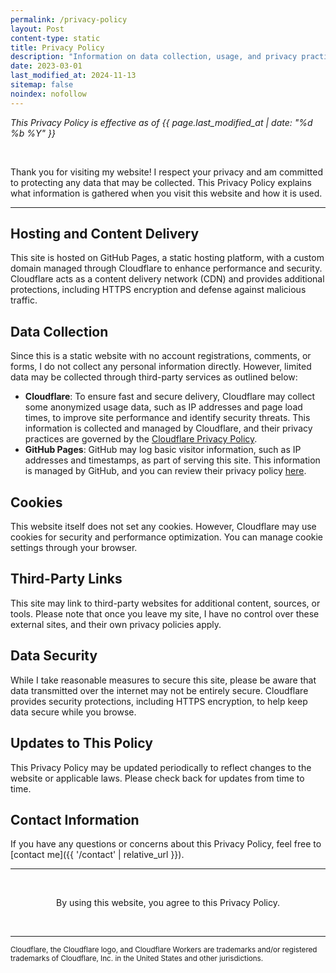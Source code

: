 ```yaml
---
permalink: /privacy-policy
layout: Post
content-type: static
title: Privacy Policy
description: "Information on data collection, usage, and privacy practices for this website."
date: 2023-03-01
last_modified_at: 2024-11-13
sitemap: false
noindex: nofollow
---
```


*This Privacy Policy is effective as of {{ page.last_modified_at | date: "%d %b %Y" }}*

<br>

Thank you for visiting my website! I respect your privacy and am committed to protecting any data that may be collected. This Privacy Policy explains what information is gathered when you visit this website and how it is used.

---

## Hosting and Content Delivery

This site is hosted on GitHub Pages, a static hosting platform, with a custom domain managed through Cloudflare to enhance performance and security. Cloudflare acts as a content delivery network (CDN) and provides additional protections, including HTTPS encryption and defense against malicious traffic.

## Data Collection

Since this is a static website with no account registrations, comments, or forms, I do not collect any personal information directly. However, limited data may be collected through third-party services as outlined below:

- **Cloudflare**: To ensure fast and secure delivery, Cloudflare may collect some anonymized usage data, such as IP addresses and page load times, to improve site performance and identify security threats. This information is collected and managed by Cloudflare, and their privacy practices are governed by the [Cloudflare Privacy Policy](https://www.cloudflare.com/privacypolicy/).
- **GitHub Pages**: GitHub may log basic visitor information, such as IP addresses and timestamps, as part of serving this site. This information is managed by GitHub, and you can review their privacy policy [here](https://docs.github.com/en/site-policy/privacy-policies/github-privacy-statement).

## Cookies

This website itself does not set any cookies. However, Cloudflare may use cookies for security and performance optimization. You can manage cookie settings through your browser.

## Third-Party Links

This site may link to third-party websites for additional content, sources, or tools. Please note that once you leave my site, I have no control over these external sites, and their own privacy policies apply.

## Data Security

While I take reasonable measures to secure this site, please be aware that data transmitted over the internet may not be entirely secure. Cloudflare provides security protections, including HTTPS encryption, to help keep data secure while you browse.

## Updates to This Policy

This Privacy Policy may be updated periodically to reflect changes to the website or applicable laws. Please check back for updates from time to time.

## Contact Information

If you have any questions or concerns about this Privacy Policy, feel free to [contact me]({{ '/contact' | relative_url }}).

---

<br>

<p align="center">
By using this website, you agree to this Privacy Policy.
</p>

<br>

---

<sub>
Cloudflare, the Cloudflare logo, and Cloudflare Workers are trademarks and/or registered trademarks of Cloudflare, Inc. in the United States and other jurisdictions.
</sub>
